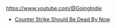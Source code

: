 https://www.youtube.com/@GoingIndie

- [Counter Strike Should Be Dead By Now](https://youtu.be/vGUd4GqK9Jg)
